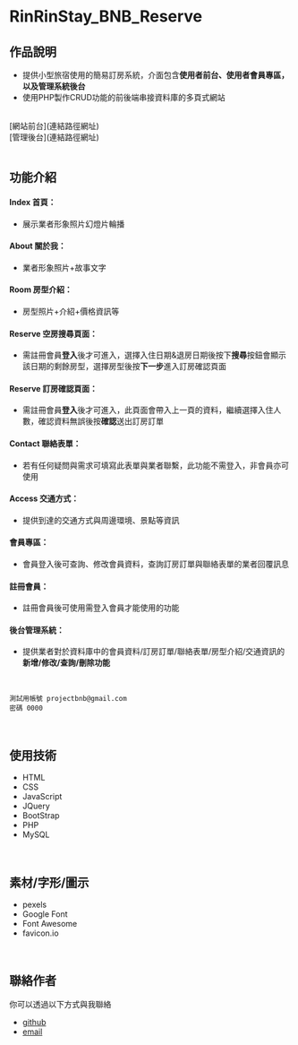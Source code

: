 # RinRinStay_BNB_Reserve
## 作品說明
* 提供小型旅宿使用的簡易訂房系統，介面包含**使用者前台、使用者會員專區，以及管理系統後台**
* 使用PHP製作CRUD功能的前後端串接資料庫的多頁式網站
<br/>
[網站前台](連結路徑網址) <br/>
[管理後台](連結路徑網址) <br/>
<br/>

## 功能介紹
#### Index 首頁：
* 展示業者形象照片幻燈片輪播
#### About 關於我：
* 業者形象照片+故事文字
#### Room 房型介紹：
* 房型照片+介紹+價格資訊等
#### Reserve 空房搜尋頁面：
* 需註冊會員**登入**後才可進入，選擇入住日期&退房日期後按下**搜尋**按鈕會顯示該日期的剩餘房型，選擇房型後按**下一步**進入訂房確認頁面
#### Reserve 訂房確認頁面：
* 需註冊會員**登入**後才可進入，此頁面會帶入上一頁的資料，繼續選擇入住人數，確認資料無誤後按**確認**送出訂房訂單
#### Contact 聯絡表單：
* 若有任何疑問與需求可填寫此表單與業者聯繫，此功能不需登入，非會員亦可使用
#### Access 交通方式：
* 提供到達的交通方式與周邊環境、景點等資訊
#### 會員專區：
* 會員登入後可查詢、修改會員資料，查詢訂房訂單與聯絡表單的業者回覆訊息
#### 註冊會員：
* 註冊會員後可使用需登入會員才能使用的功能
#### 後台管理系統：
* 提供業者對於資料庫中的會員資料/訂房訂單/聯絡表單/房型介紹/交通資訊的**新增/修改/查詢/刪除功能**<br/>
<br/>

```
測試用帳號 projectbnb@gmail.com
密碼 0000
```
<br/>

## 使用技術
* HTML
* CSS
* JavaScript
* JQuery
* BootStrap
* PHP
* MySQL
<br/>

## 素材/字形/圖示
* pexels
* Google Font
* Font Awesome
* favicon.io
<br/>

## 聯絡作者
你可以透過以下方式與我聯絡
* [github](https://github.com/HsiaoTingHong)
* [email](hsiaoting1003@gmail.com) 
<br/>
